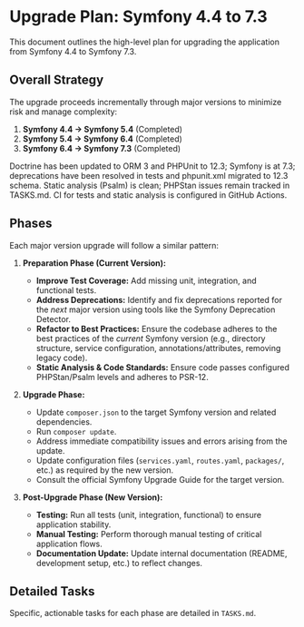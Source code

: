 # Upgrade Plan: Symfony 4.4 to 7.3

This document outlines the high-level plan for upgrading the application from Symfony 4.4 to Symfony 7.3.

## Overall Strategy

The upgrade proceeds incrementally through major versions to minimize risk and manage complexity:

1.  **Symfony 4.4 -> Symfony 5.4** (Completed)
2.  **Symfony 5.4 -> Symfony 6.4** (Completed)
3.  **Symfony 6.4 -> Symfony 7.3** (Completed)

Doctrine has been updated to ORM 3 and PHPUnit to 12.3; Symfony is at 7.3; deprecations have been resolved in tests and phpunit.xml migrated to 12.3 schema. Static analysis (Psalm) is clean; PHPStan issues remain tracked in TASKS.md. CI for tests and static analysis is configured in GitHub Actions.

## Phases

Each major version upgrade will follow a similar pattern:

1.  **Preparation Phase (Current Version):**
    *   **Improve Test Coverage:** Add missing unit, integration, and functional tests.
    *   **Address Deprecations:** Identify and fix deprecations reported for the *next* major version using tools like the Symfony Deprecation Detector.
    *   **Refactor to Best Practices:** Ensure the codebase adheres to the best practices of the *current* Symfony version (e.g., directory structure, service configuration, annotations/attributes, removing legacy code).
    *   **Static Analysis & Code Standards:** Ensure code passes configured PHPStan/Psalm levels and adheres to PSR-12.

2.  **Upgrade Phase:**
    *   Update `composer.json` to the target Symfony version and related dependencies.
    *   Run `composer update`.
    *   Address immediate compatibility issues and errors arising from the update.
    *   Update configuration files (`services.yaml`, `routes.yaml`, `packages/`, etc.) as required by the new version.
    *   Consult the official Symfony Upgrade Guide for the target version.

3.  **Post-Upgrade Phase (New Version):**
    *   **Testing:** Run all tests (unit, integration, functional) to ensure application stability.
    *   **Manual Testing:** Perform thorough manual testing of critical application flows.
    *   **Documentation Update:** Update internal documentation (README, development setup, etc.) to reflect changes.

## Detailed Tasks

Specific, actionable tasks for each phase are detailed in `TASKS.md`.
